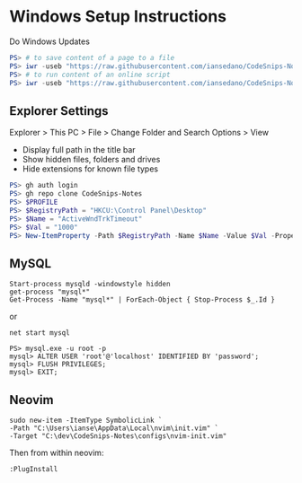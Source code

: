 # Windows Setup Instructions

Do Windows Updates

```powershell
PS> # to save content of a page to a file
PS> iwr -useb "https://raw.githubusercontent.com/iansedano/CodeSnips-Notes/master/win-10-setup/setup-script-non-admin.ps1" | Add-Content test.txt
PS> # to run content of an online script
PS> iwr -useb "https://raw.githubusercontent.com/iansedano/CodeSnips-Notes/master/win-10-setup/setup-script-non-admin.ps1" | iex
```

## Explorer Settings

Explorer > This PC > File > Change Folder and Search Options > View

- Display full path in the title bar
- Show hidden files, folders and drives
- Hide extensions for known file types

```powershell
PS> gh auth login
PS> gh repo clone CodeSnips-Notes
PS> $PROFILE
PS> $RegistryPath = "HKCU:\Control Panel\Desktop"
PS> $Name = "ActiveWndTrkTimeout"
PS> $Val = "1000"
PS> New-ItemProperty -Path $RegistryPath -Name $Name -Value $Val -PropertyType DWORD -Force
```

## MySQL

```
Start-process mysqld -windowstyle hidden
get-process "mysql*"
Get-Process -Name "mysql*" | ForEach-Object { Stop-Process $_.Id }
```

or

```
net start mysql
```

```
PS> mysql.exe -u root -p
mysql> ALTER USER 'root'@'localhost' IDENTIFIED BY 'password';
mysql> FLUSH PRIVILEGES;
mysql> EXIT;
```

## Neovim

```pwsh
sudo new-item -ItemType SymbolicLink `
-Path "C:\Users\ianse\AppData\Local\nvim\init.vim" `
-Target "C:\dev\CodeSnips-Notes\configs\nvim-init.vim"
```

Then from within neovim:

```
:PlugInstall
```
